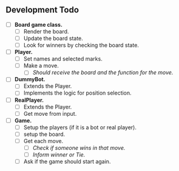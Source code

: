 ## Development Todo

- [ ] **Board game class.**
  - [ ] Render the board.
  - [ ] Update the board state.
  - [ ] Look for winners by checking the board state.
- [ ] **Player.**
  - [ ] Set names and selected marks.
  - [ ] Make a move.
    - [ ] _Should receive the board and the function for the move._
- [ ] **DummyBot.**
  - [ ] Extends the Player.
  - [ ] Implements the logic for position selection.
- [ ] **RealPlayer.**
  - [ ] Extends the Player.
  - [ ] Get move from input.
- [ ] **Game.**
  - [ ] Setup the players (if it is a bot or real player).
  - [ ] setup the board.
  - [ ] Get each move.
    - [ ] _Check if someone wins in that move._
    - [ ] _Inform winner or Tie._
  - [ ] Ask if the game should start again.
